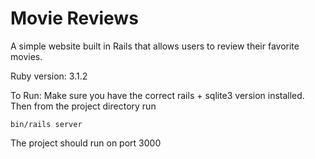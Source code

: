 # Movie Reviews

A simple website built in Rails that allows users to review their favorite movies.

Ruby version: 3.1.2

To Run: Make sure you have the correct rails + sqlite3 version installed. Then from the project directory run

`bin/rails server`

The project should run on port 3000
